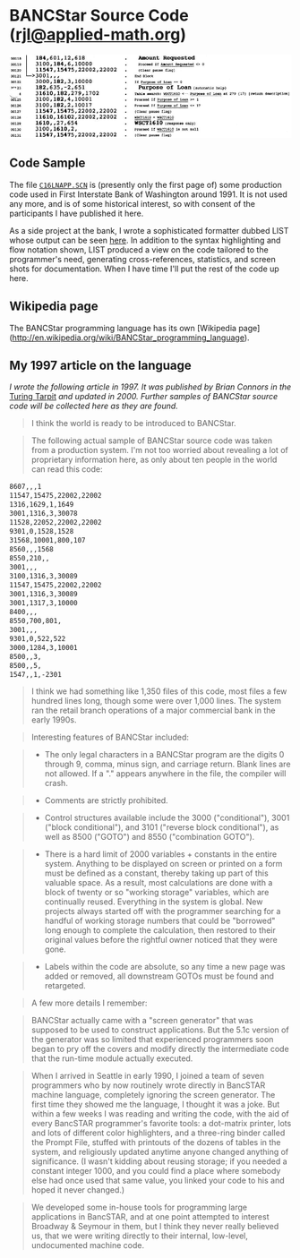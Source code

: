 BANCStar Source Code (rjl@applied-math.org)
====================

<img src="./screenshot.jpeg">

Code Sample
-----------

The file [`C16LNAPP.SCN`](https://github.com/jloughry/BANCStar/blob/master/C16LNAPP.SCN)
is (presently only the first page of) some production code used in First Interstate Bank
of Washington around 1991.  It is not used any more, and is of some historical interest,
so with consent of the participants I have published it here.

As a side project at the bank, I wrote a sophisticated formatter dubbed LIST whose
output can be seen [here](https://github.com/jloughry/BANCStar/blob/master/C16LNAPP.pdf).
In addition to the syntax highlighting and flow notation shown, LIST produced a view on
the code tailored to the programmer's need, generating cross-references, statistics, and
screen shots for documentation.  When I have time I'll put the rest of the code up here.

Wikipedia page
--------------

The BANCStar programming language has its own [Wikipedia page]
(http://en.wikipedia.org/wiki/BANCStar_programming_language).

My 1997 article on the language
-------------------------------

*I wrote the following article in 1997.  It was published by Brian Connors in the*
[Turing Tarpit](http://reocities.com/ResearchTriangle/station/2266/tarpit/bancstar.html)
*and updated in 2000.  Further samples of BANCStar source code will be collected here
as they are found.*

> I think the world is ready to be introduced to BANCStar.

> The following actual sample of BANCStar source code was taken from a production system. I'm not too
worried about revealing a lot of proprietary information here, as only about ten people in the
world can read this code:

    8607,,,1
    11547,15475,22002,22002
    1316,1629,1,1649 
    3001,1316,3,30078
    11528,22052,22002,22002
    9301,0,1528,1528
    31568,10001,800,107
    8560,,,1568
    8550,210,,
    3001,,,
    3100,1316,3,30089
    11547,15475,22002,22002
    3001,1316,3,30089
    3001,1317,3,10000
    8400,,,
    8550,700,801,
    3001,,,
    9301,0,522,522
    3000,1284,3,10001
    8500,,3,
    8500,,5,
    1547,,1,-2301

> I think we had something like 1,350 files of this code, most files a few hundred lines long, though
some were over 1,000 lines. The system ran the retail branch operations of a major commercial bank
in the early 1990s.

> Interesting features of BANCStar included:

> - The only legal characters in a BANCStar program are the digits 0 through 9, comma, minus sign,
and carriage return. Blank lines are not allowed. If a "." appears anywhere in the file, the
compiler will crash.

> - Comments are strictly prohibited.

> - Control structures available include the 3000 ("conditional"), 3001 ("block conditional"), and
3101 ("reverse block conditional"), as well as 8500 ("GOTO") and 8550 ("combination GOTO").

> - There is a hard limit of 2000 variables + constants in the entire system. Anything to be
displayed on screen or printed on a form must be defined as a constant, thereby taking up part of
this valuable space. As a result, most calculations are done with a block of twenty or so "working
storage" variables, which are continually reused. Everything in the system is global. New projects
always started off with the programmer searching for a handful of working storage numbers that
could be "borrowed" long enough to complete the calculation, then restored to their original values
before the rightful owner noticed that they were gone.

> - Labels within the code are absolute, so any time a new page was added or removed, all
downstream GOTOs must be found and retargeted.

> A few more details I remember:

> BANCStar actually came with a "screen generator" that was supposed to be used to construct
applications. But the 5.1c version of the generator was so limited that experienced programmers
soon began to pry off the covers and modify directly the intermediate code that the run-time module
actually executed.

> When I arrived in Seattle in early 1990, I joined a team of seven programmers who by now routinely
wrote directly in BancSTAR machine language, completely ignoring the screen generator. The first
time they showed me the language, I thought it was a joke. But within a few weeks I was reading and
writing the code, with the aid of every BancSTAR programmer's favorite tools: a dot-matrix printer,
lots and lots of different color highlighters, and a three-ring binder called the Prompt File,
stuffed with printouts of the dozens of tables in the system, and religiously updated anytime
anyone changed anything of significance. (I wasn't kidding about reusing storage; if you needed a
constant integer 1000, and you could find a place where somebody else had once used that same
value, you linked your code to his and hoped it never changed.)

> We developed some in-house tools for programming large applications in BancSTAR, and at one point
attempted to interest Broadway & Seymour in them, but I think they never really believed us, that
we were writing directly to their internal, low-level, undocumented machine code.

